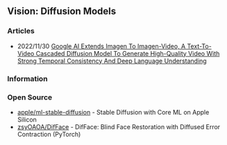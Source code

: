 ## Vision: Diffusion Models


### Articles
- 2022/11/30 [Google AI Extends Imagen To Imagen-Video, A Text-To-Video Cascaded Diffusion Model To Generate High-Quality Video With Strong Temporal Consistency And Deep Language Understanding](https://www.marktechpost.com/2022/11/30/google-ai-extends-imagen-to-imagen-video-a-text-to-video-cascaded-diffusion-model-to-generate-high-quality-video-with-strong-temporal-consistency-and-deep-language-understanding/)


### Information



### Open Source
- [apple/ml-stable-diffusion](https://github.com/apple/ml-stable-diffusion) - Stable Diffusion with Core ML on Apple Silicon
- [zsyOAOA/DifFace](https://github.com/zsyOAOA/DifFace) - DifFace: Blind Face Restoration with Diffused Error Contraction (PyTorch)

